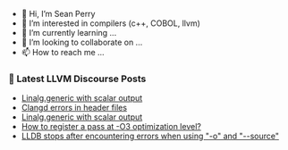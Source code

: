 - 👋 Hi, I’m Sean Perry
- 👀 I’m interested in compilers (c++, COBOL, llvm)
- 🌱 I’m currently learning ...
- 💞️ I’m looking to collaborate on ...
- 📫 How to reach me ...

<!---
s66perry/s66perry is a ✨ special ✨ repository because its `README.md` (this file) appears on your GitHub profile.
You can click the Preview link to take a look at your changes.
--->
### 📕 Latest LLVM Discourse Posts

<!-- DISCOURSE-LLVM:START -->
- [Linalg.generic with scalar output](https://discourse.llvm.org/t/linalg-generic-with-scalar-output/60822/2)
- [Clangd errors in header files](https://discourse.llvm.org/t/clangd-errors-in-header-files/1967/6)
- [Linalg.generic with scalar output](https://discourse.llvm.org/t/linalg-generic-with-scalar-output/60822/1)
- [How to register a pass at -O3 optimization level?](https://discourse.llvm.org/t/how-to-register-a-pass-at-o3-optimization-level/60721/5)
- [LLDB stops after encountering errors when using &quot;-o&quot; and &quot;--source&quot;](https://discourse.llvm.org/t/lldb-stops-after-encountering-errors-when-using-o-and-source/60678/5)
<!-- DISCOURSE-LLVM:END -->
